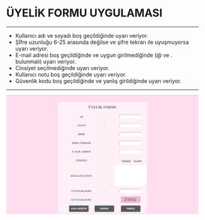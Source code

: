 # ÜYELİK FORMU UYGULAMASI

---

- Kullanıcı adı ve soyadı boş geçildiğinde uyarı veriyor.
- Şİfre uzunluğu 6-25 arasında değilse ve şifre tekrarı ile uyuşmuyorsa uyarı veriyor.
- E-mail adresi boş geçildiğinde ve uygun girilmediğinde (@ ve . bulunmalı) uyarı veriyor.
- Cinsiyet seçilmediğinde uyarı veriyor.
- Kullanıcı notu boş geçildiğinde uyarı veriyor.
- Güvenlik kodu boş geçildiğinde ve yanlış girildiğinde uyarı veriyor.

---

![form](form.png)